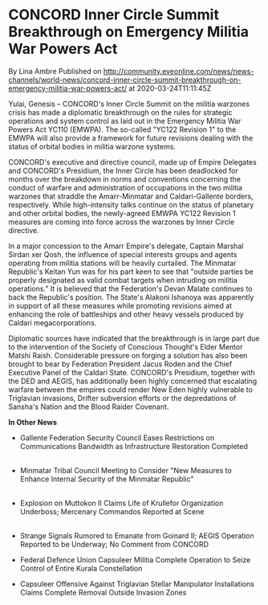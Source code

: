 # CONCORD Inner Circle Summit Breakthrough on Emergency Militia War Powers Act 
By Lina Ambre
Published on http://community.eveonline.com/news/news-channels/world-news/concord-inner-circle-summit-breakthrough-on-emergency-militia-war-powers-act/ at 2020-03-24T11:11:45Z

Yulai, Genesis – CONCORD's Inner Circle Summit on the militia warzones crisis has made a diplomatic breakthrough on the rules for strategic operations and system control as laid out in the Emergency Militia War Powers Act YC110 (EMWPA). The so-called "YC122 Revision 1" to the EMWPA will also provide a framework for future revisions dealing with the status of orbital bodies in militia warzone systems.

CONCORD's executive and directive council, made up of Empire Delegates and CONCORD's Presidium, the Inner Circle has been deadlocked for months over the breakdown in norms and conventions concerning the conduct of warfare and administration of occupations in the two militia warzones that straddle the Amarr-Minmatar and Caldari-Gallente borders, respectively. While high-intensity talks continue on the status of planetary and other orbital bodies, the newly-agreed EMWPA YC122 Revision 1 measures are coming into force across the warzones by Inner Circle directive.

In a major concession to the Amarr Empire's delegate, Captain Marshal Sirdan xer Qosh, the influence of special interests groups and agents operating from militia stations will be heavily curtailed. The Minmatar Republic's Keitan Yun was for his part keen to see that "outside parties be properly designated as valid combat targets when intruding on militia operations." It is believed that the Federation's Devan Malate continues to back the Republic's position. The State's Alakoni Ishanoya was apparently in support of all these measures while promoting revisions aimed at enhancing the role of battleships and other heavy vessels produced by Caldari megacorporations.

Diplomatic sources have indicated that the breakthrough is in large part due to the intervention of the Society of Conscious Thought's Elder Mentor Matshi Raish. Considerable pressure on forging a solution has also been brought to bear by Federation President Jacus Roden and the Chief Executive Panel of the Caldari State. CONCORD's Presidium, together with the DED and AEGIS, has additionally been highly concerned that escalating warfare between the empires could render New Eden highly vulnerable to Triglavian invasions, Drifter subversion efforts or the depredations of Sansha's Nation and the Blood Raider Covenant.

**In Other News**

- Gallente Federation Security Council Eases Restrictions on Communications Bandwidth as Infrastructure Restoration Completed  
 &nbsp;
- Minmatar Tribal Council Meeting to Consider "New Measures to Enhance Internal Security of the Minmatar Republic"  
 &nbsp;
- Explosion on Muttokon II Claims Life of Krullefor Organization Underboss; Mercenary Commandos Reported at Scene  
 &nbsp;
- Strange Signals Rumored to Emanate from Goinard II; AEGIS Operation Reported to be Underway; No Comment from CONCORD

- Federal Defence Union Capsuleer Militia Complete Operation to Seize Control of Entire Kurala Constellation

- Capsuleer Offensive Against Triglavian Stellar Manipulator Installations Claims Complete Removal Outside Invasion Zones

&nbsp;

